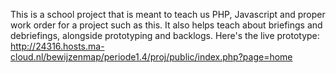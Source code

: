 This is a school project that is meant to teach us PHP, Javascript and proper work order for a project such as this. It also helps teach about briefings and debriefings, alongside prototyping and backlogs.
Here's the live prototype: http://24316.hosts.ma-cloud.nl/bewijzenmap/periode1.4/proj/public/index.php?page=home